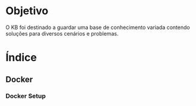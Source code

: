 # Objetivo
O KB foi destinado a guardar uma base de conhecimento variada contendo soluções para diversos cenários e problemas.

# Índice

## Docker 

### Docker Setup